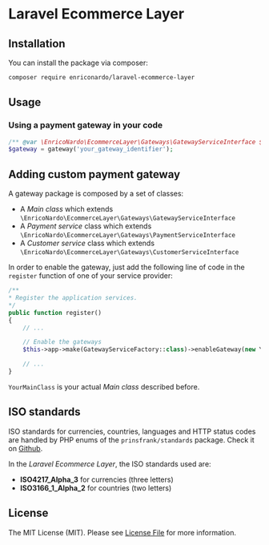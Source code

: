 # Laravel Ecommerce Layer

## Installation

You can install the package via composer:

```bash
composer require enriconardo/laravel-ecommerce-layer
```

## Usage

### Using a payment gateway in your code

``` php
/** @var \EnricoNardo\EcommerceLayer\Gateways\GatewayServiceInterface $gateway */
$gateway = gateway('your_gateway_identifier');
```

## Adding custom payment gateway

A gateway package is composed by a set of classes:

- A *Main class* which extends `\EnricoNardo\EcommerceLayer\Gateways\GatewayServiceInterface`
- A *Payment service* class which extends `\EnricoNardo\EcommerceLayer\Gateways\PaymentServiceInterface`
- A *Customer service* class which extends `\EnricoNardo\EcommerceLayer\Gateways\CustomerServiceInterface`

In order to enable the gateway, just add the following line of code in the `register` function of one of your service provider:

``` php
/**
* Register the application services.
*/
public function register()
{
    // ...

    // Enable the gateways
    $this->app->make(GatewayServiceFactory::class)->enableGateway(new YourMainClass);

    // ...
}
```

`YourMainClass` is your actual *Main class* described before.

## ISO standards

ISO standards for currencies, countries, languages and HTTP status codes are handled by PHP enums of the `prinsfrank/standards` package. Check it on [Github](https://github.com/PrinsFrank/standards).

In the *Laravel Ecommerce Layer*, the ISO standards used are:

- **ISO4217_Alpha_3** for currencies (three letters)
- **ISO3166_1_Alpha_2** for countries (two letters)

## License

The MIT License (MIT). Please see [License File](LICENSE.md) for more information.
